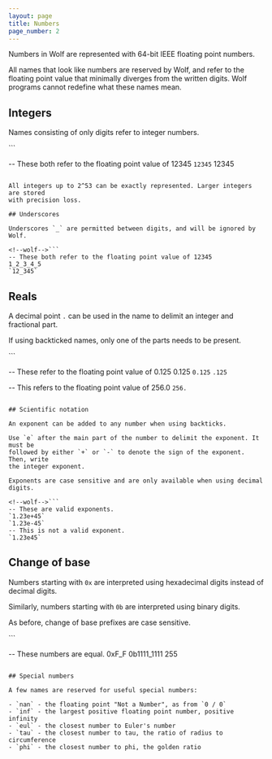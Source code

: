 ```yaml
---
layout: page
title: Numbers
page_number: 2
---
```


Numbers in Wolf are represented with 64-bit IEEE floating point numbers.

All names that look like numbers are reserved by Wolf, and refer to the floating
point value that minimally diverges from the written digits. Wolf programs
cannot redefine what these names mean.

## Integers

Names consisting of only digits refer to integer numbers.

<!--wolf-->```
-- These both refer to the floating point value of 12345
`12345`
12345
```

All integers up to 2^53 can be exactly represented. Larger integers are stored
with precision loss.

## Underscores

Underscores `_` are permitted between digits, and will be ignored by Wolf.

<!--wolf-->```
-- These both refer to the floating point value of 12345
1_2_3_4_5
`12_345`
```

## Reals

A decimal point `.` can be used in the name to delimit an integer and fractional
part.

If using backticked names, only one of the parts needs to be present.

<!--wolf-->```
-- These refer to the floating point value of 0.125
0.125
`0.125`
`.125`

-- This refers to the floating point value of 256.0
`256.`
```

## Scientific notation

An exponent can be added to any number when using backticks.

Use `e` after the main part of the number to delimit the exponent. It must be 
followed by either `+` or `-` to denote the sign of the exponent. Then, write
the integer exponent.

Exponents are case sensitive and are only available when using decimal digits.

<!--wolf-->```
-- These are valid exponents.
`1.23e+45`
`1.23e-45`
-- This is not a valid exponent.
`1.23e45`
```

## Change of base

Numbers starting with `0x` are interpreted using hexadecimal digits instead of
decimal digits.

Similarly, numbers starting with `0b` are interpreted using binary digits.

As before, change of base prefixes are case sensitive.

<!--wolf-->```
-- These numbers are equal.
0xF_F
0b1111_1111
255
```

## Special numbers

A few names are reserved for useful special numbers:

- `nan` - the floating point "Not a Number", as from `0 / 0`
- `inf` - the largest positive floating point number, positive infinity
- `eul` - the closest number to Euler's number
- `tau` - the closest number to tau, the ratio of radius to circumference
- `phi` - the closest number to phi, the golden ratio